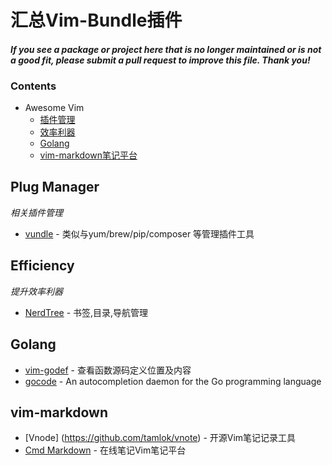 # 汇总Vim-Bundle插件

#### *If you see a package or project here that is no longer maintained or is not a good fit, please submit a pull request to improve this file. Thank you!*

### Contents

- Awesome Vim
    - [插件管理](#plug-manager)
    - [效率利器](#efficiency)
    - [Golang](#golang)
    - [vim-markdown笔记平台](#vim-markdown)



## Plug Manager

*相关插件管理*

* [vundle](https://github.com/VundleVim/Vundle.vim.git) - 类似与yum/brew/pip/composer 等管理插件工具

## Efficiency

*提升效率利器*

* [NerdTree](https://github.com/scrooloose/nerdtree.git) - 书签,目录,导航管理

## Golang

* [vim-godef](https://github.com/relunctance/vim-godef.git) - 查看函数源码定义位置及内容
* [gocode](https://github.com/mdempsky/gocode) - An autocompletion daemon for the Go programming language

##  vim-markdown
* [Vnode] (https://github.com/tamlok/vnote) - 开源Vim笔记记录工具
* [Cmd Markdown](https://www.zybuluo.com/mdeditor) - 在线笔记Vim笔记平台
